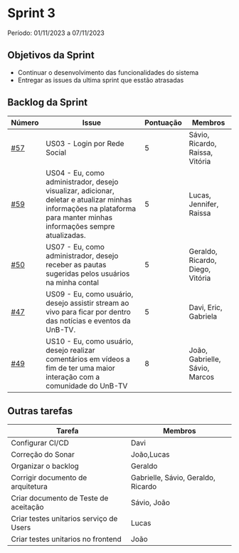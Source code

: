 # Sprint 3

Período: 01/11/2023 a 07/11/2023

## Objetivos da Sprint

-   Continuar o desenvolvimento das funcionalidades do sistema
-   Entregar as issues da ultima sprint que esstão atrasadas

## Backlog da Sprint

| Número                                                            | Issue                                                                                                                                                                | Pontuação | Membros                          |
| ----------------------------------------------------------------- | -------------------------------------------------------------------------------------------------------------------------------------------------------------------- | --------- | -------------------------------- |
| [#57](https://github.com/fga-eps-mds/2023.2-UnB-TV-DOC/issues/57) | US03 - Login por Rede Social                                                                                                                                         | 5         | Sávio, Ricardo, Raissa, Vitória  |
| [#59](https://github.com/fga-eps-mds/2023.2-UnB-TV-DOC/issues/59) | US04 - Eu, como administrador, desejo visualizar, adicionar, deletar e atualizar minhas informações na plataforma para manter minhas informações sempre atualizadas. | 5         | Lucas, Jennifer, Raissa          |
| [#50](https://github.com/fga-eps-mds/2023.2-UnB-TV-DOC/issues/50) | US07 - Eu, como administrador, desejo receber as pautas sugeridas pelos usuários na minha contal                                                                     | 5         | Geraldo, Ricardo, Diego, Vitória |
| [#47](https://github.com/fga-eps-mds/2023.2-UnB-TV-DOC/issues/47) | US09 - Eu, como usuário, desejo assistir stream ao vivo para ficar por dentro das notícias e eventos da UnB-TV.                                                      | 5         | Davi, Eric, Gabriela             |
| [#49](https://github.com/fga-eps-mds/2023.2-UnB-TV-DOC/issues/49) | US10 - Eu, como usuário, desejo realizar comentários em vídeos a fim de ter uma maior interação com a comunidade do UnB-TV                                           | 8         | João, Gabrielle, Sávio, Marcos   |

## Outras tarefas

| Tarefa                                  | Membros                            |
| --------------------------------------- | ---------------------------------- |
| Configurar CI/CD                        | Davi                               |
| Correção do Sonar                       | João,Lucas                         |
| Organizar o backlog                     | Geraldo                            |
| Corrigir documento de arquitetura       | Gabrielle, Sávio, Geraldo, Ricardo |
| Criar documento de Teste de aceitação   | Sávio, João                        |
| Criar testes unitarios serviço de Users | Lucas                              |
| Criar testes unitarios no frontend      | João                               |

<!-- # Retrospetiva Sprint 2 -->

<!-- ## Burndown

Ainda não implementado

## Velocity

Ainda não implementado -->

<!-- ## Retrospectiva

### Pontos Positivos

### Pontos Negativos -->
